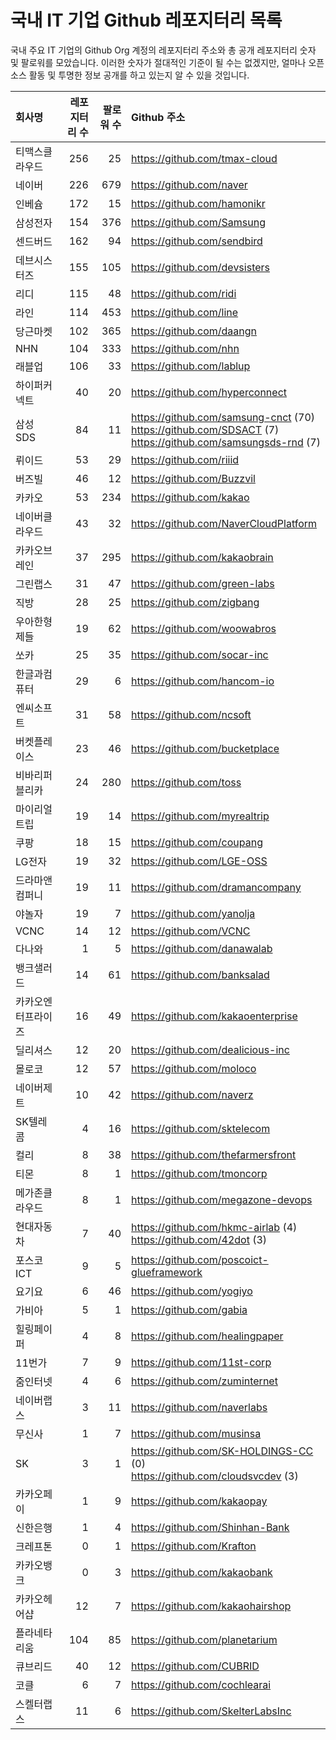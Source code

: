 # 국내 IT 기업 Github 레포지터리 목록
국내 주요 IT 기업의 Github Org 계정의 레포지터리 주소와 총 공개 레포지터리 숫자 및 팔로워를 모았습니다. 이러한 숫자가 절대적인 기준이 될 수는 없겠지만, 얼마나 오픈 소스 활동 및 투명한 정보 공개를 하고 있는지 알 수 있을 것입니다.

<!-- MARKDOWN_TABLE(GITHUB): START -->

| **회사명** | **레포지터리 수** | **팔로워 수** | **Github 주소** |
|:---|---:|---:|:---|
| 티맥스클라우드 | 256 | 25 | https://github.com/tmax-cloud |
| 네이버 | 226 | 679 | https://github.com/naver |
| 인베슘 | 172 | 15 | https://github.com/hamonikr |
| 삼성전자 | 154 | 376 | https://github.com/Samsung |
| 센드버드 | 162 | 94 | https://github.com/sendbird |
| 데브시스터즈 | 155 | 105 | https://github.com/devsisters |
| 리디 | 115 | 48 | https://github.com/ridi |
| 라인 | 114 | 453 | https://github.com/line |
| 당근마켓 | 102 | 365 | https://github.com/daangn |
| NHN | 104 | 333 | https://github.com/nhn |
| 래블업 | 106 | 33 | https://github.com/lablup |
| 하이퍼커넥트 | 40 | 20 | https://github.com/hyperconnect |
| 삼성SDS | 84 | 11 | https://github.com/samsung-cnct (70)<br />https://github.com/SDSACT (7)<br />https://github.com/samsungsds-rnd (7) |
| 뤼이드 | 53 | 29 | https://github.com/riiid |
| 버즈빌 | 46 | 12 | https://github.com/Buzzvil |
| 카카오 | 53 | 234 | https://github.com/kakao |
| 네이버클라우드 | 43 | 32 | https://github.com/NaverCloudPlatform |
| 카카오브레인 | 37 | 295 | https://github.com/kakaobrain |
| 그린랩스 | 31 | 47 | https://github.com/green-labs |
| 직방 | 28 | 25 | https://github.com/zigbang |
| 우아한형제들 | 19 | 62 | https://github.com/woowabros |
| 쏘카 | 25 | 35 | https://github.com/socar-inc |
| 한글과컴퓨터 | 29 | 6 | https://github.com/hancom-io |
| 엔씨소프트 | 31 | 58 | https://github.com/ncsoft |
| 버켓플레이스 | 23 | 46 | https://github.com/bucketplace |
| 비바리퍼블리카 | 24 | 280 | https://github.com/toss |
| 마이리얼트립 | 19 | 14 | https://github.com/myrealtrip |
| 쿠팡 | 18 | 15 | https://github.com/coupang |
| LG전자 | 19 | 32 | https://github.com/LGE-OSS |
| 드라마앤컴퍼니 | 19 | 11 | https://github.com/dramancompany |
| 야놀자 | 19 | 7 | https://github.com/yanolja |
| VCNC | 14 | 12 | https://github.com/VCNC |
| 다나와 | 1 | 5 | https://github.com/danawalab |
| 뱅크샐러드 | 14 | 61 | https://github.com/banksalad |
| 카카오엔터프라이즈 | 16 | 49 | https://github.com/kakaoenterprise |
| 딜리셔스 | 12 | 20 | https://github.com/dealicious-inc |
| 몰로코 | 12 | 57 | https://github.com/moloco |
| 네이버제트 | 10 | 42 | https://github.com/naverz |
| SK텔레콤 | 4 | 16 | https://github.com/sktelecom |
| 컬리 | 8 | 38 | https://github.com/thefarmersfront |
| 티몬 | 8 | 1 | https://github.com/tmoncorp |
| 메가존클라우드 | 8 | 1 | https://github.com/megazone-devops |
| 현대자동차 | 7 | 40 | https://github.com/hkmc-airlab (4)<br />https://github.com/42dot (3) |
| 포스코ICT | 9 | 5 | https://github.com/poscoict-glueframework |
| 요기요 | 6 | 46 | https://github.com/yogiyo |
| 가비아 | 5 | 1 | https://github.com/gabia |
| 힐링페이퍼 | 4 | 8 | https://github.com/healingpaper |
| 11번가 | 7 | 9 | https://github.com/11st-corp |
| 줌인터넷 | 4 | 6 | https://github.com/zuminternet |
| 네이버랩스 | 3 | 11 | https://github.com/naverlabs |
| 무신사 | 1 | 7 | https://github.com/musinsa |
| SK | 3 | 1 | https://github.com/SK-HOLDINGS-CC (0)<br />https://github.com/cloudsvcdev (3) |
| 카카오페이 | 1 | 9 | https://github.com/kakaopay |
| 신한은행 | 1 | 4 | https://github.com/Shinhan-Bank |
| 크레프톤 | 0 | 1 | https://github.com/Krafton |
| 카카오뱅크 | 0 | 3 | https://github.com/kakaobank |
| 카카오헤어샵 | 12 | 7 | https://github.com/kakaohairshop |
| 플라네타리움 | 104 | 85 | https://github.com/planetarium |
| 큐브리드 | 40 | 12 | https://github.com/CUBRID |
| 코클 | 6 | 7 | https://github.com/cochlearai |
| 스켈터랩스 | 11 | 6 | https://github.com/SkelterLabsInc |

<!-- MARKDOWN_TABLE(GITHUB): END -->
